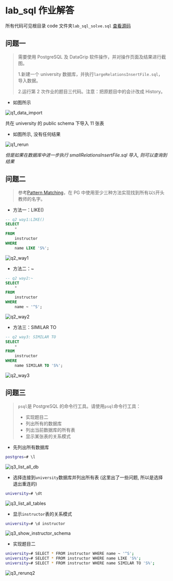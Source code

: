 # lab_sql 作业解答

所有代码可见根目录 code 文件夹`lab_sql_solve.sql`
[查看源码](/code/lab_sql_solve.sql)

## 问题一

> 需要使用 PostgreSQL 及 DataGrip 软件操作，并对操作页面及结果进行截图。
>
> 1.新建一个 university 数据库，并执行`largeRelationsInsertFile.sql`，导入数据。
>
> 2.运行第 2 次作业的题目三代码。注意：把原题目中的会计改成 History。

- 如图所示

![q1_data_import](others/q1_data_import.png)

共在 university 的 public schema 下导入 11 张表

- 如图所示, 没有任何结果

![q1_rerun](others/q1_rerun.png)

*但是如果在数据库中进一步执行 smallRelationsInsertFile.sql 导入, 则可以查询到结果*


## 问题二

> 参考[Pattern Matching](https://www.postgresql.org/docs/17/functions-matching.html)，在 PG 中使用至少三种方法实现找到所有以`S`开头教师的名字。

- 方法一：LIKE()

```sql
-- q2 way1:LIKE()
SELECT
    *
FROM
    instructor
WHERE
    name LIKE 'S%';
```

![q2_way1](others/q2_way1.png)

- 方法二：~

```sql
-- q2 way2:~
SELECT
    *
FROM
    instructor
WHERE
    name ~ '^S';
```

![q2_way2](others/q2_way2.png)

- 方法三：SIMILAR TO

```sql
-- q2 way3: SIMILAR TO
SELECT
    *
FROM
    instructor
WHERE
    name SIMILAR TO 'S%';
```

![q2_way3](others/q2_way3.png)

## 问题三

> `psql`是 PostgreSQL 的命令行工具。请使用`psql`命令行工具：
>
> - 实现题目二
> - 列出所有的数据库
> - 列出当前数据库的所有表
> - 显示某张表的关系模式

- 先列出所有数据库

```bash
postgres=# \l
```

![q3_list_all_db](others/q3_list_all_db.png)

- 选择连接到`university`数据库并列出所有表
  (这里出了一些问题, 所以是选择退出重连的)

```bash
university=# \dt
```

![q3_list_all_tables](others/q3_list_all_tables.png)

- 显示`instructor`表的关系模式

```bash
university=# \d instructor
```

![q3_show_instructor_schema](others/q3_show_instructor_schema.png)

- 实现题目二

```bash
university=# SELECT * FROM instructor WHERE name ~ '^S';
university=# SELECT * FROM instructor WHERE name LIKE 'S%';
university=# SELECT * FROM instructor WHERE name SIMILAR TO 'S%';
```

![q3_rerunq2](others/q3_rerunq2.png)
